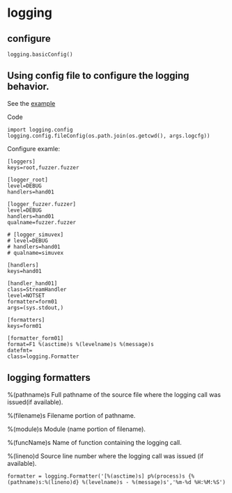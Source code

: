 # logging


## configure

```
logging.basicConfig()
```

## Using config file to configure the logging behavior.

See the [example](https://github.com/benquike/fuzzer/commit/955d5c29ebbd54e0290d775962f7f369d413261f)

Code

```
import logging.config
logging.config.fileConfig(os.path.join(os.getcwd(), args.logcfg))
```

Configure examle:
```
[loggers]
keys=root,fuzzer.fuzzer

[logger_root]
level=DEBUG
handlers=hand01

[logger_fuzzer.fuzzer]
level=DEBUG
handlers=hand01
qualname=fuzzer.fuzzer

# [logger_simuvex]
# level=DEBUG
# handlers=hand01
# qualname=simuvex

[handlers]
keys=hand01

[handler_hand01]
class=StreamHandler
level=NOTSET
formatter=form01
args=(sys.stdout,)

[formatters]
keys=form01

[formatter_form01]
format=F1 %(asctime)s %(levelname)s %(message)s
datefmt=
class=logging.Formatter
```


## logging formatters


%(pathname)s Full pathname of the source file where the logging call was issued(if available).

%(filename)s Filename portion of pathname.

%(module)s Module (name portion of filename).

%(funcName)s Name of function containing the logging call.

%(lineno)d Source line number where the logging call was issued (if available).

```
formatter = logging.Formatter('[%(asctime)s] p%(process)s {%(pathname)s:%(lineno)d} %(levelname)s - %(message)s','%m-%d %H:%M:%S')
```
